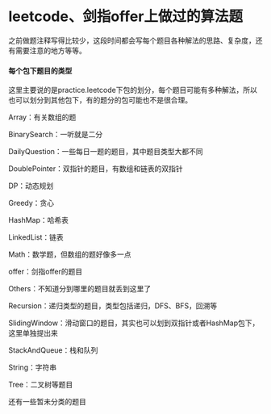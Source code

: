 # leetcode、剑指offer上做过的算法题
之前做题注释写得比较少，这段时间都会写每个题目各种解法的思路、复杂度，还有需要注意的地方等等。

#### 每个包下题目的类型
这里主要说的是practice.leetcode下包的划分，每个题目可能有多种解法，所以也可以划分到其他包下，有的题分的包可能也不是很合理。

Array：有关数组的题

BinarySearch：一听就是二分

DailyQuestion：一些每日一题的题目，其中题目类型大都不同

DoublePointer：双指针的题目，有数组和链表的双指针

DP：动态规划

Greedy：贪心

HashMap：哈希表

LinkedList：链表

Math：数学题，但数组的题好像多一点

offer：剑指offer的题目

Others：不知道分到哪里的题目就丢到这里了

Recursion：递归类型的题目，类型包括递归，DFS、BFS，回溯等

SlidingWindow：滑动窗口的题目，其实也可以划到双指针或者HashMap包下，这里单独提出来

StackAndQueue：栈和队列

String：字符串

Tree：二叉树等题目

还有一些暂未分类的题目
